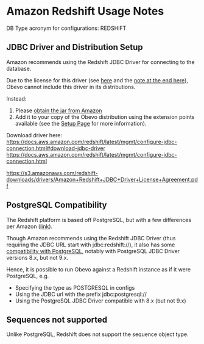 <!--

    Copyright 2017 Goldman Sachs.
    Licensed under the Apache License, Version 2.0 (the "License");
    you may not use this file except in compliance with the License.
    You may obtain a copy of the License at

    http://www.apache.org/licenses/LICENSE-2.0

    Unless required by applicable law or agreed to in writing,
    software distributed under the License is distributed on an
    "AS IS" BASIS, WITHOUT WARRANTIES OR CONDITIONS OF ANY
    KIND, either express or implied.  See the License for the
    specific language governing permissions and limitations
    under the License.

-->
# Amazon Redshift Usage Notes

DB Type acronym for configurations: REDSHIFT

## JDBC Driver and Distribution Setup

Amazon recommends using the Redshift JDBC Driver for connecting to the database.

Due to the license for this driver (see [here](https://s3.amazonaws.com/redshift-downloads/drivers/Amazon+Redshift+JDBC+Driver+License+Agreement.pdf)
and the [note at the end here](https://docs.aws.amazon.com/redshift/latest/mgmt/configure-jdbc-connection-with-maven.html)),
Obevo cannot include this driver in its distributions.

Instead:
1. Please [obtain the jar from Amazon](https://docs.aws.amazon.com/redshift/latest/mgmt/configure-jdbc-connection.html#download-jdbc-driver)
2. Add it to your copy of the Obevo distribution using the extension points available (see the [Setup Page](setup.html) for more information).



Download driver here: https://docs.aws.amazon.com/redshift/latest/mgmt/configure-jdbc-connection.html#download-jdbc-driver
https://docs.aws.amazon.com/redshift/latest/mgmt/configure-jdbc-connection.html

https://s3.amazonaws.com/redshift-downloads/drivers/Amazon+Redshift+JDBC+Driver+License+Agreement.pdf

## PostgreSQL Compatibility

The Redshift platform is based off PostgreSQL, but with a few differences per Amazon ([link](https://docs.aws.amazon.com/redshift/latest/dg/c_redshift-and-postgres-sql.html)).

Though Amazon recommends using the Redshift JDBC Driver (thus requiring the JDBC URL start with jdbc:redshift://),
it also has some [compatibility with PostgreSQL](https://docs.aws.amazon.com/redshift/latest/dg/c_redshift-postgres-jdbc.html),
notably with PostgreSQL JDBC Driver versions 8.x, but not 9.x.

Hence, it is possible to run Obevo against a Redshift instance as if it were PostgreSQL, e.g.

* Specifying the type as POSTGRESQL in configs
* Using the JDBC url with the prefix jdbc:postgresql://
* Using the PostgreSQL JDBC Driver compatible with 8.x (but not 9.x)

## Sequences not supported

Unlike PostgreSQL, Redshift does not support the sequence object type.

